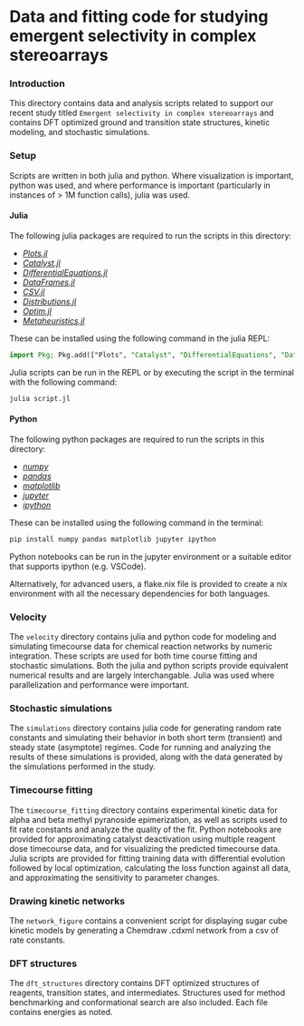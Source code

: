 # Data and fitting code for studying emergent selectivity in complex stereoarrays

### Introduction

This directory contains data and analysis scripts related to support our recent study titled `Emergent selectivity in complex stereoarrays` and contains DFT optimized ground and transition state structures, kinetic modeling, and stochastic simulations.

### Setup

Scripts are written in both julia and python. Where visualization is important, python was used, and where performance is important (particularly in instances of > 1M function calls), julia was used.

#### Julia
The following julia packages are required to run the scripts in this directory:
* *[Plots.jl](https://github.com/JuliaPlots/Plots.jl)* 
* *[Catalyst.jl](https://github.com/SciML/Catalyst.jl)*
* *[DifferentialEquations.jl](https://github.com/SciML/DifferentialEquations.jl)*
* *[DataFrames.jl](https://github.com/JuliaData/DataFrames.jl)*
* *[CSV.jl](https://github.com/JuliaData/CSV.jl)*
* *[Distributions.jl](https://github.com/JuliaStats/Distributions.jl)*
* *[Optim.jl](https://github.com/JuliaNLSolvers/Optim.jl)*
* *[Metaheuristics.jl](https://github.com/jmejia8/Metaheuristics.jl)*

These can be installed using the following command in the julia REPL:
```julia
import Pkg; Pkg.add(["Plots", "Catalyst", "DifferentialEquations", "DataFrames", "CSV", "Distributions", "Optim", "Metaheuristics"])
```

Julia scripts can be run in the REPL or by executing the script in the terminal with the following command:
```bash
julia script.jl
```

#### Python
The following python packages are required to run the scripts in this directory:
* *[numpy](https://numpy.org/)*
* *[pandas](https://pandas.pydata.org/)*
* *[matplotlib](https://matplotlib.org/)*
* *[jupyter](https://jupyter.org/)*
* *[ipython](https://ipython.org/)*

These can be installed using the following command in the terminal:
```bash
pip install numpy pandas matplotlib jupyter ipython
```

Python notebooks can be run in the jupyter environment or a suitable editor that supports ipython (e.g. VSCode).

Alternatively, for advanced users, a flake.nix file is provided to create a nix environment with all the necessary dependencies for both languages.

### Velocity

The `velocity` directory contains julia and python code for modeling and simulating timecourse data for chemical reaction networks by numeric integration. These scripts are used for both time course fitting and stochastic simulations. Both the julia and python scripts provide equivalent numerical results and are largely interchangable. Julia was used where parallelization and performance were important.

### Stochastic simulations

The `simulations` directory contains julia code for generating random rate constants and simulating their behavior in both short term (transient) and steady state (asymptote) regimes. Code for running and analyzing the results of these simulations is provided, along with the data generated by the simulations performed in the study.

### Timecourse fitting

The `timecourse_fitting` directory contains experimental kinetic data for alpha and beta methyl pyranoside epimerization, as well as scripts used to fit rate constants and analyze the quality of the fit. Python notebooks are provided for approximating catalyst deactivation using multiple reagent dose timecourse data, and for visualizing the predicted timecourse data. Julia scripts are provided for fitting training data with differential evolution followed by local optimization, calculating the loss function against all data, and approximating the sensitivity to parameter changes.

### Drawing kinetic networks

The `network_figure` contains a convenient script for displaying sugar cube kinetic models by generating a Chemdraw .cdxml network from a csv of rate constants.

### DFT structures

The `dft_structures` directory contains DFT optimized structures of reagents, transition states, and intermediates. Structures used for method benchmarking and conformational search are also included. Each file contains energies as noted.
